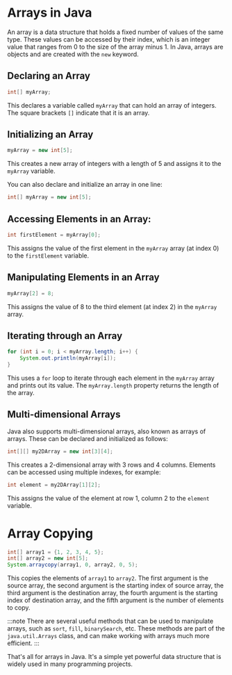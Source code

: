 # Arrays in Java

An array is a data structure that holds a fixed number of values of the same type. These values can be accessed by their index, which is an integer value that ranges from 0 to the size of the array minus 1. In Java, arrays are objects and are created with the `new` keyword.

## Declaring an Array

```java
int[] myArray;
```

This declares a variable called `myArray` that can hold an array of integers. The square brackets `[]` indicate that it is an array.

## Initializing an Array

```java
myArray = new int[5];
```

This creates a new array of integers with a length of 5 and assigns it to the `myArray` variable.

You can also declare and initialize an array in one line:

```java
int[] myArray = new int[5];
```

## Accessing Elements in an Array:

```java
int firstElement = myArray[0];
```

This assigns the value of the first element in the `myArray` array (at index 0) to the `firstElement` variable.

## Manipulating Elements in an Array

```java
myArray[2] = 8;
```

This assigns the value of 8 to the third element (at index 2) in the `myArray` array.

## Iterating through an Array

```java
for (int i = 0; i < myArray.length; i++) {
	System.out.println(myArray[i]);
}
```

This uses a `for` loop to iterate through each element in the `myArray` array and prints out its value. The `myArray.length` property returns the length of the array.

## Multi-dimensional Arrays

Java also supports multi-dimensional arrays, also known as arrays of arrays. These can be declared and initialized as follows:

```java
int[][] my2DArray = new int[3][4];
```

This creates a 2-dimensional array with 3 rows and 4 columns. Elements can be accessed using multiple indexes, for example:

```java
int element = my2DArray[1][2];
```

This assigns the value of the element at row 1, column 2 to the `element` variable.

# Array Copying

```java
int[] array1 = {1, 2, 3, 4, 5};
int[] array2 = new int[5];
System.arraycopy(array1, 0, array2, 0, 5);
```

This copies the elements of `array1` to `array2`. The first argument is the source array, the second argument is the starting index of source array, the third argument is the destination array, the fourth argument is the starting index of destination array, and the fifth argument is the number of elements to copy.

:::note
There are several useful methods that can be used to manipulate arrays, such as `sort`, `fill`, `binarySearch`, etc. These methods are part of the `java.util.Arrays` class, and can make working with arrays much more efficient.
:::

That's all for arrays in Java. It's a simple yet powerful data structure that is widely used in many programming projects.
